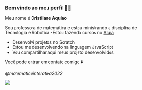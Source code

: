 ### Bem vindo ao meu perfil 👩‍🏫 

Meu nome é **Cristilane Aquino**

Sou professora de matemática e estou ministrando a disciplina de Tecnologia e Robótica
-Estou fazendo cursos no [Alura](https://allura.com.br)
- Desenvolvi projetos no Scratch
- Estou me desenvolvendo na linguagem JavaScript
- Vou compartilhar aqui meus projeto desenvolvidos

Você pode entrar em contato comigo ⬇️

_@matematicainterativa2022_

![](https://media.tenor.com/1cL5fzcjpaQAAAAM/laptop.gif)
